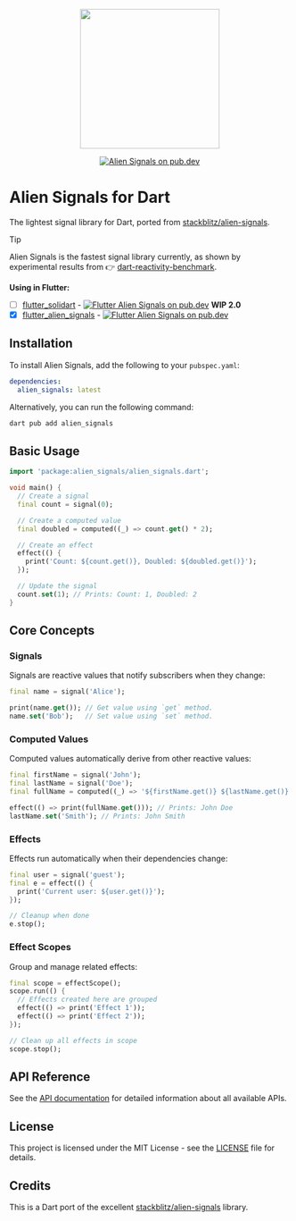 <p align="center">
  <img src="https://github.com/stackblitz/alien-signals/raw/master/assets/logo.png" width="250"><br>
<p>

<p align="center">
  <a href="https://pub.dev/packages/alien_signals">
    <img src="https://img.shields.io/pub/v/alien_signals" alt="Alien Signals on pub.dev" />
  </a>
</p>

# Alien Signals for Dart

The lightest signal library for Dart, ported from [stackblitz/alien-signals](https://github.com/stackblitz/alien-signals).

> [!TIP]
> Alien Signals is the fastest signal library currently, as shown by experimental results from 👉 [dart-reactivity-benchmark](https://github.com/medz/dart-reactivity-benchmark#score-ranking).
>
> **Using in Flutter:**
> - [ ] [flutter_solidart](https://github.com/nank1ro/solidart) - [![Flutter Alien Signals on pub.dev](https://img.shields.io/pub/v/flutter_solidart?include_prereleases)](https://pub.dev/packages/flutter_solidart) **WIP 2.0**
> - [x] [flutter_alien_signals](https://github.com/medz/alien-signals-dart/tree/main/pub/flutter_alien_signals) - [![Flutter Alien Signals on pub.dev](https://img.shields.io/pub/v/flutter_alien_signals)](https://pub.dev/packages/flutter_alien_signals)

## Installation

To install Alien Signals, add the following to your `pubspec.yaml`:

```yaml
dependencies:
  alien_signals: latest
```

Alternatively, you can run the following command:

```bash
dart pub add alien_signals
```

## Basic Usage

```dart
import 'package:alien_signals/alien_signals.dart';

void main() {
  // Create a signal
  final count = signal(0);

  // Create a computed value
  final doubled = computed((_) => count.get() * 2);

  // Create an effect
  effect(() {
    print('Count: ${count.get()}, Doubled: ${doubled.get()}');
  });

  // Update the signal
  count.set(1); // Prints: Count: 1, Doubled: 2
}
```

## Core Concepts

### Signals

Signals are reactive values that notify subscribers when they change:

```dart
final name = signal('Alice');

print(name.get()); // Get value using `get` method.
name.set('Bob');   // Set value using `set` method.
```

### Computed Values

Computed values automatically derive from other reactive values:

```dart
final firstName = signal('John');
final lastName = signal('Doe');
final fullName = computed((_) => '${firstName.get()} ${lastName.get()}');

effect(() => print(fullName.get())); // Prints: John Doe
lastName.set('Smith'); // Prints: John Smith
```

### Effects

Effects run automatically when their dependencies change:

```dart
final user = signal('guest');
final e = effect(() {
  print('Current user: ${user.get()}');
});

// Cleanup when done
e.stop();
```

### Effect Scopes

Group and manage related effects:

```dart
final scope = effectScope();
scope.run(() {
  // Effects created here are grouped
  effect(() => print('Effect 1'));
  effect(() => print('Effect 2'));
});

// Clean up all effects in scope
scope.stop();
```

## API Reference

See the [API documentation](https://pub.dev/documentation/alien_signals/latest/) for detailed information about all available APIs.

## License

This project is licensed under the MIT License - see the [LICENSE](LICENSE) file for details.

## Credits

This is a Dart port of the excellent [stackblitz/alien-signals](https://github.com/stackblitz/alien-signals) library.

